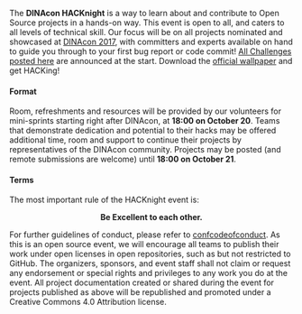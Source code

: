 The **DINAcon HACKnight** is a way to learn about and contribute to Open Source projects in a hands-on way. This event is open to all, and caters to all levels of technical skill. Our focus will be on all projects nominated and showcased at [DINAcon 2017](http://dinacon.ch/programme), with committers and experts available on hand to guide you through to your first bug report or code commit! [All Challenges posted here](/event/1#top) are announced at the start. Download the [official wallpaper](https://nextcloud.fdn.iwi.unibe.ch/index.php/s/sCGmVk25fwoINkV?path=%2Fwallpaper#/wallpaper/DINAcon_Hacknight.svg.jpg) and get HACKing!

#### Format

Room, refreshments and resources will be provided by our volunteers for mini-sprints starting right after DINAcon, at **18:00 on October 20**. Teams that demonstrate dedication and potential to their hacks may be offered additional time, room and support to continue their projects by representatives of the DINAcon community. Projects may be posted (and remote submissions are welcome) until **18:00 on October 21**.

#### Terms

The most important rule of the HACKnight event is:

<b><center>Be Excellent to each other.</center></b>

For further guidelines of conduct, please refer to [confcodeofconduct](https://github.com/confcodeofconduct/confcodeofconduct.com). As this is an open source event, we will encourage all teams to publish their work under open licenses in open repositories, such as but not restricted to GitHub. The organizers, sponsors, and event staff shall not claim or request any endorsement or special rights and privileges to any work you do at the event. All project documentation created or shared during the event for projects published as above will be republished and promoted under a Creative Commons 4.0 Attribution license.
